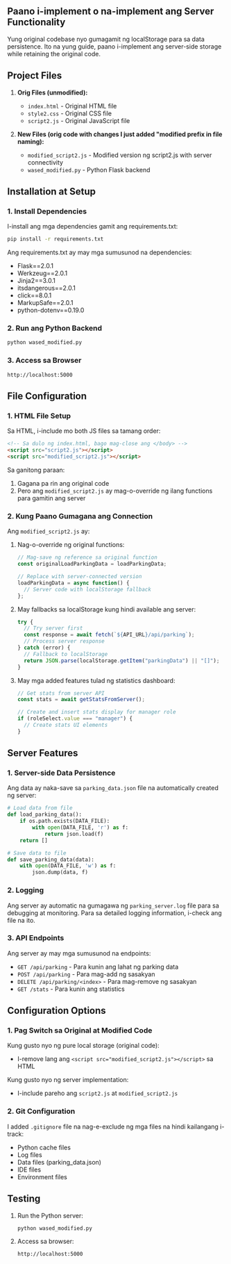 
## Paano i-implement o na-implement ang Server Functionality

Yung original codebase nyo gumagamit ng localStorage para sa data persistence.
Ito na yung guide, paano i-implement ang server-side storage while retaining the original code.

## Project Files

1. **Orig Files (unmodified):**
   - `index.html` - Original HTML file
   - `style2.css` - Original CSS file
   - `script2.js` - Original JavaScript file

2. **New Files (orig code with changes I just added "modified prefix in file naming):** 
   - `modified_script2.js` - Modified version ng script2.js with server connectivity
   - `wased_modified.py` - Python Flask backend

## Installation at Setup

### 1. Install Dependencies

I-install ang mga dependencies gamit ang requirements.txt:

```bash
pip install -r requirements.txt
```

Ang requirements.txt ay may mga sumusunod na dependencies:
- Flask==2.0.1
- Werkzeug==2.0.1
- Jinja2==3.0.1
- itsdangerous==2.0.1
- click==8.0.1
- MarkupSafe==2.0.1
- python-dotenv==0.19.0

### 2. Run ang Python Backend

```bash
python wased_modified.py
```

### 3. Access sa Browser

```
http://localhost:5000
```

## File Configuration

### 1. HTML File Setup

Sa HTML, i-include mo both JS files sa tamang order:

```html
<!-- Sa dulo ng index.html, bago mag-close ang </body> -->
<script src="script2.js"></script>
<script src="modified_script2.js"></script>
```

Sa ganitong paraan:
1. Gagana pa rin ang original code
2. Pero ang `modified_script2.js` ay mag-o-override ng ilang functions para gamitin ang server

### 2. Kung Paano Gumagana ang Connection

Ang `modified_script2.js` ay:

1. Nag-o-override ng original functions:
   ```javascript
   // Mag-save ng reference sa original function
   const originalLoadParkingData = loadParkingData;
   
   // Replace with server-connected version
   loadParkingData = async function() {
     // Server code with localStorage fallback
   };
   ```

2. May fallbacks sa localStorage kung hindi available ang server:
   ```javascript
   try {
     // Try server first
     const response = await fetch(`${API_URL}/api/parking`);
     // Process server response
   } catch (error) {
     // Fallback to localStorage
     return JSON.parse(localStorage.getItem("parkingData") || "[]");
   }
   ```

3. May mga added features tulad ng statistics dashboard:
   ```javascript
   // Get stats from server API
   const stats = await getStatsFromServer();
   
   // Create and insert stats display for manager role
   if (roleSelect.value === "manager") {
     // Create stats UI elements
   }
   ```

## Server Features

### 1. Server-side Data Persistence

Ang data ay naka-save sa `parking_data.json` file na automatically created ng server:

```python
# Load data from file
def load_parking_data():
    if os.path.exists(DATA_FILE):
        with open(DATA_FILE, 'r') as f:
            return json.load(f)
    return []

# Save data to file
def save_parking_data(data):
    with open(DATA_FILE, 'w') as f:
        json.dump(data, f)
```

### 2. Logging

Ang server ay automatic na gumagawa ng `parking_server.log` file para sa debugging at monitoring. Para sa detailed logging information, i-check ang file na ito.

### 3. API Endpoints

Ang server ay may mga sumusunod na endpoints:
- `GET /api/parking` - Para kunin ang lahat ng parking data
- `POST /api/parking` - Para mag-add ng sasakyan
- `DELETE /api/parking/<index>` - Para mag-remove ng sasakyan
- `GET /stats` - Para kunin ang statistics

## Configuration Options

### 1. Pag Switch sa Original at Modified Code

Kung gusto nyo ng pure local storage (original code):
- I-remove lang ang `<script src="modified_script2.js"></script>` sa HTML

Kung gusto nyo ng server implementation:
- I-include pareho ang `script2.js` at `modified_script2.js`

### 2. Git Configuration

I added `.gitignore` file na nag-e-exclude ng mga files na hindi kailangang i-track:
- Python cache files
- Log files
- Data files (parking_data.json)
- IDE files
- Environment files

## Testing

1. Run the Python server:
   ```bash
   python wased_modified.py
   ```

2. Access sa browser:
   ```
   http://localhost:5000
   ```


